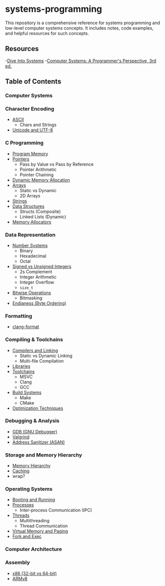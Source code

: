 # systems-programming

This repository is a comprehensive reference for systems programming and low-level computer systems concepts. It includes notes, code examples, and helpful resources for such concepts.

## Resources
-[Dive Into Systems](https://diveintosystems.org/)
-[Computer Systems: A Programmer's Perspective, 3rd ed.](https://www.amazon.com/Computer-Systems-Programmers-Perspective-3rd/dp/013409266X)

## Table of Contents

### Computer Systems

### Character Encoding
- [ASCII](#ascii)
  - Chars and Strings
- [Unicode and UTF-8](#unicode-and-utf-8)

### C Programming
- [Program Memory](#program-memory)
- [Pointers](#pointers)
  - Pass by Value vs Pass by Reference
  - Pointer Arithmetic
  - Pointer Chaining
- [Dynamic Memory Allocation](#dynamic-memory-allocation)
- [Arrays](#arrays)
  - Static vs Dynamic
  - 2D Arrays
- [Strings](#strings)
- [Data Structures](#data-structures)
  - Structs (Composite)
  - Linked Lists (Dynamic)
- [Memory Allocators](#memory-allocators)

### Data Representation
- [Number Systems](#number-systems)
  - Binary
  - Hexadecimal
  - Octal
- [Signed vs Unsigned Integers](#signed-vs-unsigned-integers)
  - 2s Complement
  - Integer Arithmetic
  - Integer Overflow
  - `size_t`
- [Bitwise Operations](#bitwise-operations)
  - Bitmasking
- [Endianess (Byte Ordering)](#endianess-byte-ordering)

### Formatting
- [clang-format](#clang-format)

### Compiling & Toolchains
- [Compilers and Linking](#compilers-and-linking)
  - Static vs Dynamic Linking
  - Multi-file Compilation
- [Libraries](#libraries)
- [Toolchains](#toolchains)
  - MSVC
  - Clang
  - GCC
- [Build Systems](#build-systems)
  - Make
  - CMake
- [Optimization Techniques](#optimization-techniques)

### Debugging & Analysis
- [GDB (GNU Debugger)](#gdb)
- [Valgrind](#valgrind)
- [Address Sanitizer (ASAN)](#asan)

### Storage and Memory Hierarchy
- [Memory Hierarchy](#memory-hierarchy)
- [Caching](#caching)
- wrap?

### Operating Systems
- [Booting and Running](#booting-and-running)
- [Processes](#processes)
  - Inter-process Communication (IPC)
- [Threads](#threads)
  - Multithreading
  - Thread Communication
- [Virtual Memory and Paging](#virtual-memory-and-paging)
- [Fork and Exec](#fork-and-exec)

### Computer Architecture

### Assembly
- [x86 (32-bit vs 64-bit)](#x86-assembly)
- [ARMv8](#armv8)
